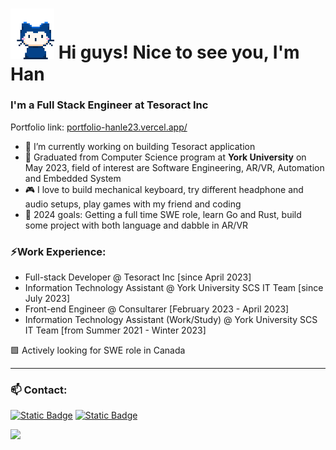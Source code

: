 <h1><img src="blob/master/rushil-whisper.gif" width="70"/> Hi guys! Nice to see you, I'm Han</h1>

### I'm a Full Stack Engineer at Tesoract Inc
Portfolio link: [portfolio-hanle23.vercel.app/](https://portfolio-hanle23.vercel.app/)

- 🔭 I’m currently working on building Tesoract application
- 🏫 Graduated from Computer Science program at **York University** on May 2023, field of interest are Software Engineering, AR/VR, Automation and Embedded System
- 🎮 I love to build mechanical keyboard, try different headphone and audio setups, play games with my friend and coding
- 🎯 2024 goals: Getting a full time SWE role, learn Go and Rust, build some project with both language and dabble in AR/VR

### ⚡Work Experience:

- Full-stack Developer @ Tesoract Inc [since April 2023]
- Information Technology Assistant @ York University SCS IT Team [since July 2023]
- Front-end Engineer @ Consultarer [February 2023 - April 2023]
- Information Technology Assistant (Work/Study) @ York University SCS IT Team [from Summer 2021 - Winter 2023]

🟩 Actively looking for SWE role in Canada

---

### 📫 Contact:

[![Static Badge](https://img.shields.io/badge/Han%20Le-blue?style=flat&logo=LinkedIn&logoColor=white)](https://www.linkedin.com/in/han-le23/)
[![Static Badge](https://img.shields.io/badge/hanle.cs23%40gmail.com-red?style=flat&logo=Gmail&logoColor=white)](mailto:hanle.cs23@gmail.com)

<p float="left">
<img src="https://github-readme-stats-hanle23.vercel.app/api/top-langs/?username=hanle23&layout=compact&theme=dark">
</p>
